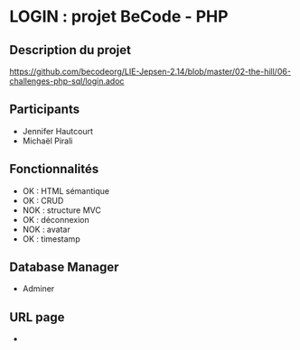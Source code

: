 # LOGIN : projet BeCode - PHP
## Description du projet
https://github.com/becodeorg/LIE-Jepsen-2.14/blob/master/02-the-hill/06-challenges-php-sql/login.adoc
## Participants
- Jennifer Hautcourt
- Michaël Pirali
## Fonctionnalités
- OK : HTML sémantique
- OK : CRUD
- NOK : structure MVC
- OK : déconnexion
- NOK : avatar
- OK : timestamp

## Database Manager
- Adminer

## URL page
- 
